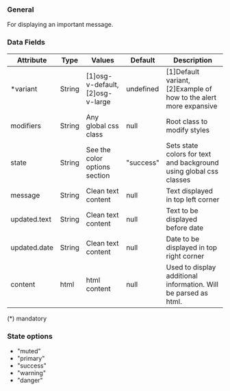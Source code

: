 ### General
For displaying an important message.

### Data Fields
| Attribute | Type | Values | Default | Description |
|---|---|---|---|---|
| *variant | String | [1]osg-v-default, [2]osg-v-large | undefined | [1]Default variant, [2]Example of how to the alert more expansive |
| modifiers | String | Any global css class | null | Root class to modify styles |
| state | String | See the color options section | "success" | Sets state colors for text and background using global css classes |
| message | String | Clean text content | null | Text displayed in top left corner |
| updated.text | String | Clean text content | null | Text to be displayed before date |
| updated.date | String | Clean text content | null | Date to be displayed in top right corner |
| content | html | html content | null | Used to display additional information. Will be parsed as html. |

(*) mandatory

### State options
- "muted"
- "primary"
- "success"
- "warning"
- "danger"
